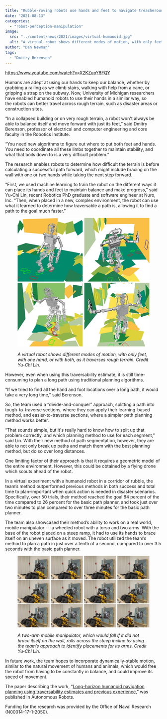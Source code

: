 ```yaml
---
title: "Rubble-roving robots use hands and feet to navigate treacherous terrain"
date: "2021-08-13"
categories: 
  - "robot-perception-manipulation"
image: 
  src: "../content/news/2021/images/virtual-humanoid.jpg"
  alt: "A virtual robot shows different modes of motion, with only feet, with one hand, or with both, as it traverses rough terrain."
author: "Dan Newman"
tags:
  - "Dmitry Berenson"
---
```


https://www.youtube.com/watch?v=X2KZupY8FQY

Humans are adept at using our hands to keep our balance, whether by grabbing a railing as we climb stairs, walking with help from a cane, or gripping a strap on the subway. Now, University of Michigan researchers have enabled humanoid robots to use their hands in a similar way, so the robots can better travel across rough terrain, such as disaster areas or construction sites.

“In a collapsed building or on very rough terrain, a robot won't always be able to balance itself and move forward with just its feet,” said Dmitry Berenson, professor of electrical and computer engineering and core faculty in the Robotics Institute. 

“You need new algorithms to figure out where to put both feet and hands. You need to coordinate all these limbs together to maintain stability, and what that boils down to is a very difficult problem.”

<!--more-->

The research enables robots to determine how difficult the terrain is before calculating a successful path forward, which might include bracing on the wall with one or two hands while taking the next step forward.

“First, we used machine learning to train the robot on the different ways it can place its hands and feet to maintain balance and make progress,” said Yu-Chi Lin, recent Robotics PhD graduate and software engineer at Nuro, Inc. “Then, when placed in a new, complex environment, the robot can use what it learned to determine how traversable a path is, allowing it to find a path to the goal much faster.”

<figure>

![](images/virtual-humanoid.jpg)

<figcaption>

_A virtual robot shows different modes of motion, with only feet, with one hand, or with both, as it traverses rough terrain. Credit Yu-Chi Lin._

</figcaption>

</figure>

However, even when using this traversability estimate, it is still time-consuming to plan a long path using traditional planning algorithms.

“If we tried to find all the hand and foot locations over a long path, it would take a very long time,” said Berenson.

So, the team used a “divide-and-conquer” approach, splitting a path into tough-to-traverse sections, where they can apply their learning-based method, and easier-to-traverse sections, where a simpler path planning method works better.

“That sounds simple, but it's really hard to know how to split up that problem correctly, and which planning method to use for each segment,” said Lin. With their new method of path segmentation, however, they are able to not only break up paths and match them with the best planning method, but do so over long distances.

One limiting factor of their approach is that it requires a geometric model of the entire environment. However, this could be obtained by a flying drone which scouts ahead of the robot.

In a virtual experiment with a humanoid robot in a corridor of rubble, the team’s method outperformed previous methods in both success and total time to plan–important when quick action is needed in disaster scenarios. Specifically, over 50 trials, their method reached the goal 84 percent of the time compared to 26 percent for the basic path planner, and took just over two minutes to plan compared to over three minutes for the basic path planner.

The team also showcased their method’s ability to work on a real world, mobile manipulator ---a wheeled robot with a torso and two arms. With the base of the robot placed on a steep ramp, it had to use its hands to brace itself on an uneven surface as it moved. The robot utilized the team’s method to plan a path in just over a tenth of a second, compared to over 3.5 seconds with the basic path planner.

<figure>

![](images/mobile-manipulator-test-1024x556.jpg)

<figcaption>

_A two-arm mobile manipulator, which would fall if it did not brace itself on the wall, rolls across the steep incline by using the team’s approach to identify placements for its arms. Credit Yu-Chi Lin._

</figcaption>

</figure>

In future work, the team hopes to incorporate dynamically-stable motion, similar to the natural movement of humans and animals, which would free the robot from having to be constantly in balance, and could improve its speed of movement.

The paper describing the work, “[Long-horizon humanoid navigation planning using traversability estimates and previous experience](https://link.springer.com/article/10.1007/s10514-021-09996-3),” was published in Autonomous Robots.

Funding for the research was provided by the Office of Naval Research (N00014-17-1-2050).
